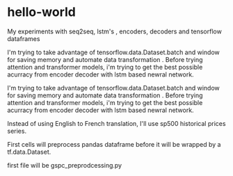 # hello-world
My experiments with seq2seq, lstm's , encoders, decoders and tensorflow dataframes

I'm trying to take advantage of tensorflow.data.Dataset.batch and window for saving memory and automate data transformation .
Before trying attention and transformer models, i'm trying to get the best possible acurracy from encoder decoder with lstm based newral network.


I'm trying to take advantage of tensorflow.data.Dataset.batch and window for saving memory and automate data transformation .
Before trying attention and transformer models, i'm trying to get the best possible acurracy from encoder decoder with lstm based newral network.


Instead of using English to French translation, I'll use sp500 historical prices series.

First cells will preprocess pandas dataframe before it will be wrapped by a tf.data.Dataset.


first file will be gspc_preprodcessing.py


